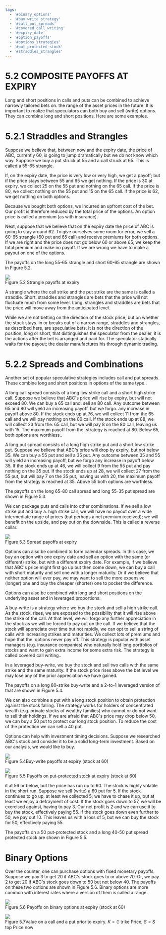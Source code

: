 ```yaml
---
tags:
  - '#binary_options'
  - '#buy_write_strategy'
  - '#call_put_spreads'
  - '#covered_call_writing'
  - '#expiry_date'
  - '#option_payoffs'
  - '#options_strategies'
  - '#put_protected_stock'
  - '#straddles_strangles'
---
```

# 5.2 COMPOSITE PAYOFFS AT EXPIRY  

Long and short positions in calls and puts can be combined to achieve narrowly tailored bets on. the range of the asset prices in the future. It is important to realize that speculators can both buy and sell (write) options. They can combine long and short positions. Here are some examples.  

# 5.2.1 Straddles and Strangles  

Suppose we believe that, between now and the expiry date, the price of ABC, currently 60, is going to jump dramatically but we do not know which way. Suppose we buy a put struck at 55 and a call struck at 65. This is called a 55-65 strangle.  

If, on the expiry date, the price is very low or very high, we get a payoff; but if the price stays between 55 and 65 we get nothing. If the price is 30 at expiry, we collect 25 on the 55 put and nothing on the 65 call. If the price is 80, we collect nothing on the 55 put and 15 on the 65 call. If the price is 62, we get nothing on both options.  

Because we bought both options, we incurred an upfront cost of the bet. Our profit is therefore reduced by the total price of the options. An option price is called a premium (as with insurance).  

Next, suppose that we believe that on the expiry date the price of ABC is going to stay around 62. To give ourselves some room for error, we sell a 60-65 strangle (60 put and 65 call) and receive premiums for both options. If we are right and the price does not go below 60 or above 65, we keep the total premium and make no payoff. If we are wrong we have to make a payout on one of the options.  

The payoffs on the long 55-65 strangle and short 60-65 strangle are shown in Figure 5.2.  

![](73ddbfa0ce621568cf1e3d553f7b0b55f22798189b837eb185bec00e353052d5.jpg)  
Figure 5.2 Strangle payoffs at expiry  

A strangle where the call strike and the put strike are the same is called a straddle. Short. straddles and strangles are bets that the price will not fluctuate much from some level. Long. strangles and straddles are bets that the price will move away from the anticipated level.  

While we are not betting on the direction of the stock price, but on whether the stock stays. in or breaks out of a narrow range, straddles and strangles, as described here, are speculative bets. It is not the direction of the position, long or short, that distinguishes the speculator from the dealer, it is the actions after the bet is arranged and paid for. The speculator statically waits for the payout; the dealer manufactures his through dynamic trading.  

# 5.2.2 Spreads and Combinations  

Another set of popular speculative strategies includes call and put spreads. These combine long and short positions in options of the same type..  

A long call spread consists of a long low strike call and a short high strike call. Suppose we believe that ABC's price will rise by expiry, but will not exceed 80. We can buy a 65 call and. sell an 80 call. Any outcome between 65 and 80 will yield an increasing payoff, but we forgo. any increase in payoff above 80. If the stock ends up at 76, we will collect 11 from the 65 call and we will pay nothing on the 80 call. If the stock ends up at 88, we will collect 23 from the. 65 call, but we will pay 8 on the 80 call, leaving us with 15. The maximum payoff from the. strategy is reached at 80. Below 65, both options are worthless..  

A long put spread consists of a long high strike put and a short low strike put. Suppose we believe that ABC's price will drop by expiry, but not below 35. We can buy a 55 put and sell a 35 put. Any outcome between 35 and 55 will yield an increasing payoff, but we forgo any increase in payoff below 35. If the stock ends up at 46, we will collect 9 from the 55 put and pay nothing on the 35 put. If the stock ends up at 28, we will collect 27 from the 55 put, but will pay 7 on the 35 put, leaving us with 20, the maximum payoff from the strategy is reached at 35. Above 55 both options are worthless.  

The payoffs on the long 65-80 call spread and long 55-35 put spread are shown in Figure 5.3.  

We can package puts and calls into other combinations. If we sell a low strike put and buy a. high strike call, we will have no payout over a wide intermediate range of prices (but perhaps a net premium received); we will benefit on the upside, and pay out on the downside. This is called a reverse collar.  

![](53e444281d61ad8942960e2fe2094368075d8618734687e45fddafeb18576e68.jpg)  
Figure 5.3 Spread payoffs at expiry  

Options can also be combined to form calendar spreads. In this case, we buy an option with one expiry date and sell an option with the same (or different) strike, but with a different expiry date. For example, if we believe that ABC's price might first go up but then come down, we can buy a call with short maturity and sell one with a longer maturity. Or if we believe that neither option will ever pay, we may want to sell the more expensive (longer) one and buy the cheaper (shorter) one to pocket the difference.  

Options can also be combined with long and short positions on the underlying asset and in leveraged proportions.  

A buy-write is a strategy where we buy the stock and sell a high strike call. As the stock. rises, we are exposed to the possibility that it will rise above the strike of the call. At that level, we will forgo any further appreciation in the stock as we will be forced to pay out on the call. If we believe that the stock will appreciate over time but not rapidly, we can opt to sell a string of calls with increasing strikes and maturities. We collect lots of premiums and hope that the. options never pay off. This strategy is popular with asset managers (e.g. insurance companies) who naturally hold long portfolios of stocks and want to gain extra income for some extra risk. The strategy is called covered call writing..  

In a leveraged buy-write, we buy the stock and sell two calls with the same strike and the same maturity. If the stock price rises above the bet level we may lose any of the prior appreciation we have gained.  

The payoffs on a long 80-strike buy-write and a 2-to-1 leveraged version of that are shown in Figure 5.4.  

We can also combine a put with a long stock position to obtain protection against the stock falling. The strategy works for holders of concentrated wealth (e.g. private stocks of wealthy families) who cannot or do not want to sell their holdings. If we are afraid that ABC's price may drop below 50, we can buy a 50 put to protect our long stock position. To reduce the cost of the protection we can sell a 40 put.  

Options can help with investment timing decisions. Suppose we researched ABC's stock and consider it to be a solid long-term investment. Based on our analysis, we would like to buy.  

![](7030cc897df1caf7c7fddbe12aff437a8d2539fa3cb871c0d7ef7a2a0e054d9d.jpg)  
Figure 5.4Buy-write payoffs at expiry (stock at 60)  

![](e7eacc546941799a707e66738274e58bbfd7c286572c14b82c8d5953a94ac498.jpg)  
Figure 5.5 Payoffs on put-protected stock at expiry (stock at 60)  

it at 56 or below, but the price has run up to 60. The stock is highly volatile in the short run. Suppose we sell (write) a 60 put for 5. If the stock continues to go up, at least we collected 5; we have to chase it up, but at least we enjoy a defrayment of cost. If the stock goes down to 57, we will be exercised against, having to pay 3. Our net profit is 2 and we can use it to buy the stock, effectively paying 55. If the stock goes down even further to 50, we pay out 10. This leaves us with a loss of 5, but we can buy the stock for 50, effectively paying 55.  

The payoffs on a 50 put-protected stock and a long 40-50 put spread protected stock are shown in Figure 5.5.  

# Binary Options  

Over the counter, one can purchase options with fixed monetary payoffs. Suppose we pay 3 to get 20 if ABC's stock goes to or above 70. Or, we pay 2 to get 20 if ABC's stock goes down to 50 but not below 40. The payoffs on these two options are shown in Figure 5.6. Binary options are more common with interest rates where a version of them is called a range.  

![](b3a544a263484b0db5e6a5f0e093bd9043664445dd9e37239b521c94740b6a79.jpg)  
Figure 5.6 Payoffs on binary options at expiry (stock at 60)  

![](9ffa686dd038a337b3ff4e15b7b00cf1076b14889e841b3768de4baa8839a8c0.jpg)  
Figure 5.7Value on a call and a put prior to expiry. $K={\mathfrak{S}}$ trike Price; $S=S$ top Price now  
